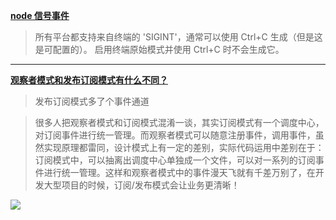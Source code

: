 **[node 信号事件](http://nodejs.cn/api/process/signal_events.html)**

> 所有平台都支持来自终端的 'SIGINT'，通常可以使用 Ctrl+C 生成（但是这是可配置的）。 启用终端原始模式并使用 Ctrl+C 时不会生成它。

---

**[观察者模式和发布订阅模式有什么不同？](https://www.zhihu.com/question/23486749)**
> 发布订阅模式多了个事件通道

> 很多人把观察者模式和订阅模式混淆一谈，其实订阅模式有一个调度中心，对订阅事件进行统一管理。而观察者模式可以随意注册事件，调用事件，虽然实现原理都雷同，设计模式上有一定的差别，实际代码运用中差别在于：订阅模式中，可以抽离出调度中心单独成一个文件，可以对一系列的订阅事件进行统一管理。这样和观察者模式中的事件漫天飞就有千差万别了，在开发大型项目的时候，订阅/发布模式会让业务更清晰！

![](https://pic1.zhimg.com/80/v2-87ed5aaf77f78ac6ec834ddba089e577_1440w.jpg?source=1940ef5c)
